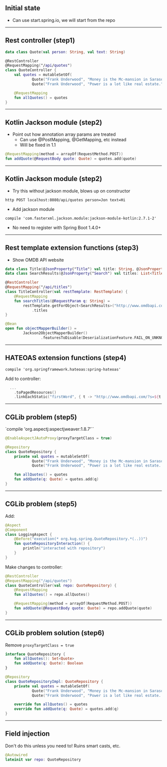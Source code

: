 ## Initial state

* Can use start.spring.io, we will start from the repo

---

## Rest controller (step1)

```kotlin
data class Quote(val person: String, val text: String)

@RestController
@RequestMapping("/api/quotes")
class QuoteController {
    val quotes = mutableSetOf(
            Quote("Frank Underwood", "Money is the Mc-mansion in Sarasota that starts falling apart after 10 years."),
            Quote("Frank Underwood", "Power is a lot like real estate."))

    @RequestMapping
    fun allQuotes() = quotes
}
```

---

## Kotlin Jackson module (step2)

* Point out how annotation array params are treated
  - Can use @PostMapping, @GetMapping, etc instead
  - Will be fixed in 1.1

```kotlin
@RequestMapping(method = arrayOf(RequestMethod.POST))
fun addQuote(@RequestBody quote: Quote) = quotes.add(quote)
```

---

## Kotlin Jackson module (step2)

* Try this without jackson module, blows up on constructor

`http POST localhost:8080/api/quotes person=Jon text=Hi`

* Add jackson module

`compile 'com.fasterxml.jackson.module:jackson-module-kotlin:2.7.1-2'`

* No need to register with Spring Boot 1.4.0+

---

## Rest template extension functions (step3)

* Show OMDB API website

```kotlin
data class Title(@JsonProperty("Title") val title: String, @JsonProperty("Year") val year: String)
data class SearchResults(@JsonProperty("Search") val titles: List<Title>)

@RestController
@RequestMapping("/api/titles")
class TitleController(val restTemplate: RestTemplate) {
    @RequestMapping
    fun searchTitles(@RequestParam q: String) =
        restTemplate.getForObject<SearchResults>("http://www.omdbapi.com/?s=$q")
            .titles
}

@Bean
open fun objectMapperBuilder() =
        Jackson2ObjectMapperBuilder()
                .featuresToDisable(DeserializationFeature.FAIL_ON_UNKNOWN_PROPERTIES)
```

---

## HATEOAS extension functions (step4)

`compile 'org.springframework.hateoas:spring-hateoas'`

Add to controller:

```kotlin
  ...
    .toPagedResources()
    .linkEachStatic("firstWord", { t -> "http://www.omdbapi.com/?s=${t.title.split(' ').first()}" })
```

---

## CGLib problem (step5)

`compile 'org.aspectj:aspectjweaver:1.8.7'``

```kotlin
@EnableAspectJAutoProxy(proxyTargetClass = true)

@Repository
class QuoteRepository {
    private val quotes = mutableSetOf(
            Quote("Frank Underwood", "Money is the Mc-mansion in Sarasota that starts falling apart after 10 years."),
            Quote("Frank Underwood", "Power is a lot like real estate. It’s all about location, location, location."))

    fun allQuotes() = quotes
    fun addQuote(q: Quote) = quotes.add(q)
}
```

---

## CGLib problem (step5)

Add:

```kotlin
@Aspect
@Component
class LoggingAspect {
    @Before("execution(* org.kug.spring.QuoteRepository.*(..))")
    fun quoteRepositoryInteraction() {
        println("interacted with repository")
    }
}
```

Make changes to controller:

```kotlin
@RestController
@RequestMapping("/api/quotes")
class QuoteController(val repo: QuoteRepository) {
    @RequestMapping
    fun allQuotes() = repo.allQuotes()

    @RequestMapping(method = arrayOf(RequestMethod.POST))
    fun addQuote(@RequestBody quote: Quote) = repo.addQuote(quote)
}
```

---

## CGLib problem solution (step6)

Remove `proxyTargetClass = true`

```kotlin
interface QuoteRepository {
    fun allQuotes(): Set<Quote>
    fun addQuote(q: Quote): Boolean
}

@Repository
class QuoteRepositoryImpl: QuoteRepository {
    private val quotes = mutableSetOf(
            Quote("Frank Underwood", "Money is the Mc-mansion in Sarasota that starts falling apart after 10 years."),
            Quote("Frank Underwood", "Power is a lot like real estate. It’s all about location, location, location."))

    override fun allQuotes() = quotes
    override fun addQuote(q: Quote) = quotes.add(q)
}
```

---

## Field injection

Don't do this unless you need to! Ruins smart casts, etc.

```kotlin
@Autowired
lateinit var repo: QuoteRepository
```
